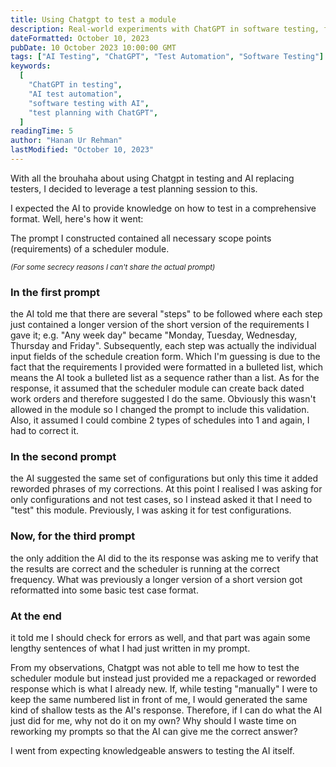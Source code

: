 ```yaml
---
title: Using Chatgpt to test a module
description: Real-world experiments with ChatGPT in software testing, focusing on test planning and automation, revealing current AI limitations.
dateFormatted: October 10, 2023
pubDate: 10 October 2023 10:00:00 GMT
tags: ["AI Testing", "ChatGPT", "Test Automation", "Software Testing"]
keywords:
  [
    "ChatGPT in testing",
    "AI test automation",
    "software testing with AI",
    "test planning with ChatGPT",
  ]
readingTime: 5
author: "Hanan Ur Rehman"
lastModified: "October 10, 2023"
---
```


With all the brouhaha about using Chatgpt in testing and AI replacing testers, I decided to leverage a test planning session to this.

I expected the AI to provide knowledge on how to test in a comprehensive format. Well, here's how it went:

The prompt I constructed contained all necessary scope points (requirements) of a scheduler module.

_<sub>(For some secrecy reasons I can't share the actual prompt)</sub>_

### In the first prompt

the AI told me that there are several "steps" to be followed where each step just contained a longer version of the short version of the requirements I gave it; e.g. "Any week day" became "Monday, Tuesday, Wednesday, Thursday and Friday". Subsequently, each step was actually the individual input fields of the schedule creation form. Which I'm guessing is due to the fact that the requirements I provided were formatted in a bulleted list, which means the AI took a bulleted list as a sequence rather than a list. As for the response, it assumed that the scheduler module can create back dated work orders and therefore suggested I do the same. Obviously this wasn't allowed in the module so I changed the prompt to include this validation. Also, it assumed I could combine 2 types of schedules into 1 and again, I had to correct it.

### In the second prompt

the AI suggested the same set of configurations but only this time it added reworded phrases of my corrections. At this point I realised I was asking for only configurations and not test cases, so I instead asked it that I need to "test" this module. Previously, I was asking it for test configurations.

### Now, for the third prompt

the only addition the AI did to the its response was asking me to verify that the results are correct and the scheduler is running at the correct frequency. What was previously a longer version of a short version got reformatted into some basic test case format.

### At the end

it told me I should check for errors as well, and that part was again some lengthy sentences of what I had just written in my prompt.

From my observations, Chatgpt was not able to tell me how to test the scheduler module but instead just provided me a repackaged or reworded response which is what I already new. If, while testing "manually" I were to keep the same numbered list in front of me, I would generated the same kind of shallow tests as the AI's response. Therefore, if I can do what the AI just did for me, why not do it on my own? Why should I waste time on reworking my prompts so that the AI can give me the correct answer?

I went from expecting knowledgeable answers to testing the AI itself.
